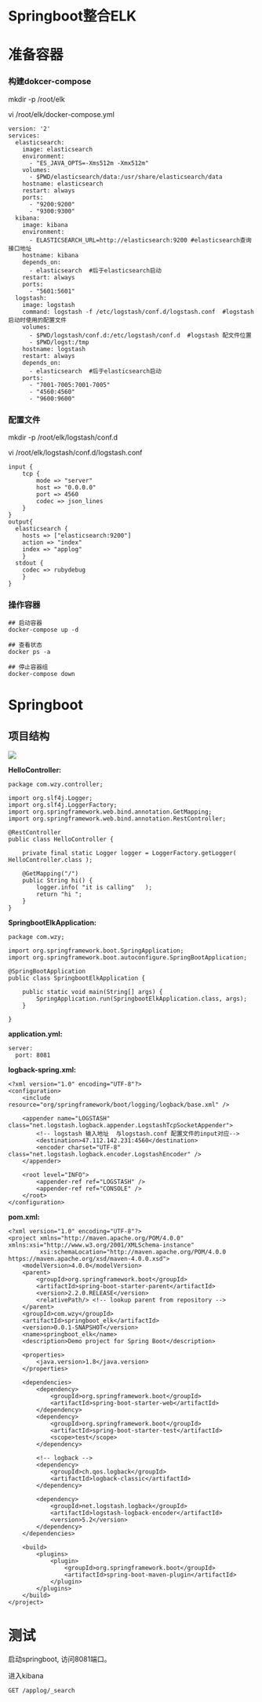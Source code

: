# Springboot整合ELK

# 准备容器

### 构建dokcer-compose 

mkdir -p /root/elk

vi /root/elk/docker-compose.yml

	version: '2'
	services:
	  elasticsearch:
	    image: elasticsearch
	    environment:
	      - "ES_JAVA_OPTS=-Xms512m -Xmx512m"
	    volumes:
	      - $PWD/elasticsearch/data:/usr/share/elasticsearch/data
	    hostname: elasticsearch
	    restart: always
	    ports:
	      - "9200:9200"
	      - "9300:9300"
	  kibana:
	    image: kibana
	    environment:
	      - ELASTICSEARCH_URL=http://elasticsearch:9200 #elasticsearch查询接口地址
	    hostname: kibana
	    depends_on:
	      - elasticsearch  #后于elasticsearch启动
	    restart: always
	    ports:
	      - "5601:5601"
	  logstash:
	    image: logstash
	    command: logstash -f /etc/logstash/conf.d/logstash.conf  #logstash 启动时使用的配置文件
	    volumes:
	      - $PWD/logstash/conf.d:/etc/logstash/conf.d  #logstash 配文件位置
	      - $PWD/logst:/tmp
	    hostname: logstash
	    restart: always
	    depends_on:
	      - elasticsearch  #后于elasticsearch启动
	    ports:
	      - "7001-7005:7001-7005"
	      - "4560:4560"
	      - "9600:9600"





### 配置文件
mkdir -p /root/elk/logstash/conf.d

vi /root/elk/logstash/conf.d/logstash.conf

	input {
	    tcp {
	        mode => "server"
	        host => "0.0.0.0"
	        port => 4560
	        codec => json_lines
	    }
	}
	output{
	  elasticsearch {
	    hosts => ["elasticsearch:9200"]    
	    action => "index"
	    index => "applog"
	    }
	  stdout {
	    codec => rubydebug
	    }
	}



### 操作容器

	## 启动容器
	docker-compose up -d 

	## 查看状态
	docker ps -a	

	## 停止容器组
	docker-compose down


# Springboot

## 项目结构

![](../Images/13.png)


**HelloController:**

	package com.wzy.controller;
	
	import org.slf4j.Logger;
	import org.slf4j.LoggerFactory;
	import org.springframework.web.bind.annotation.GetMapping;
	import org.springframework.web.bind.annotation.RestController;
	
	@RestController
	public class HelloController {
	
	    private final static Logger logger = LoggerFactory.getLogger( HelloController.class );
	
	    @GetMapping("/")
	    public String hi() {
	        logger.info( "it is calling"   );
	        return "hi ";
	    }
	}


**SpringbootElkApplication:**

	package com.wzy;
	
	import org.springframework.boot.SpringApplication;
	import org.springframework.boot.autoconfigure.SpringBootApplication;
	
	@SpringBootApplication
	public class SpringbootElkApplication {
	
	    public static void main(String[] args) {
	        SpringApplication.run(SpringbootElkApplication.class, args);
	    }
	
	}


**application.yml:**

	server:
	  port: 8081


**logback-spring.xml:**

	<?xml version="1.0" encoding="UTF-8"?>
	<configuration>
	    <include resource="org/springframework/boot/logging/logback/base.xml" />
	
	    <appender name="LOGSTASH" class="net.logstash.logback.appender.LogstashTcpSocketAppender">
	        <!-- logstash 输入地址  与logstash.conf 配置文件的input对应-->
	        <destination>47.112.142.231:4560</destination>
	        <encoder charset="UTF-8" class="net.logstash.logback.encoder.LogstashEncoder" />
	    </appender>
	
	    <root level="INFO">
	        <appender-ref ref="LOGSTASH" />
	        <appender-ref ref="CONSOLE" />
	    </root>
	</configuration>

**pom.xml:**

	<?xml version="1.0" encoding="UTF-8"?>
	<project xmlns="http://maven.apache.org/POM/4.0.0" xmlns:xsi="http://www.w3.org/2001/XMLSchema-instance"
	         xsi:schemaLocation="http://maven.apache.org/POM/4.0.0 https://maven.apache.org/xsd/maven-4.0.0.xsd">
	    <modelVersion>4.0.0</modelVersion>
	    <parent>
	        <groupId>org.springframework.boot</groupId>
	        <artifactId>spring-boot-starter-parent</artifactId>
	        <version>2.2.0.RELEASE</version>
	        <relativePath/> <!-- lookup parent from repository -->
	    </parent>
	    <groupId>com.wzy</groupId>
	    <artifactId>springboot_elk</artifactId>
	    <version>0.0.1-SNAPSHOT</version>
	    <name>springboot_elk</name>
	    <description>Demo project for Spring Boot</description>
	
	    <properties>
	        <java.version>1.8</java.version>
	    </properties>
	
	    <dependencies>
	        <dependency>
	            <groupId>org.springframework.boot</groupId>
	            <artifactId>spring-boot-starter-web</artifactId>
	        </dependency>
	        <dependency>
	            <groupId>org.springframework.boot</groupId>
	            <artifactId>spring-boot-starter-test</artifactId>
	            <scope>test</scope>
	        </dependency>
	
	        <!-- logback -->
	        <dependency>
	            <groupId>ch.qos.logback</groupId>
	            <artifactId>logback-classic</artifactId>
	        </dependency>
	
	        <dependency>
	            <groupId>net.logstash.logback</groupId>
	            <artifactId>logstash-logback-encoder</artifactId>
	            <version>5.2</version>
	        </dependency>
	    </dependencies>
	
	    <build>
	        <plugins>
	            <plugin>
	                <groupId>org.springframework.boot</groupId>
	                <artifactId>spring-boot-maven-plugin</artifactId>
	            </plugin>
	        </plugins>
	    </build>
	</project>


# 测试

启动springboot, 访问8081端口。

进入kibana

	GET /applog/_search 